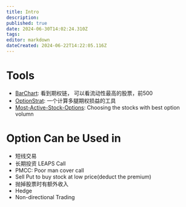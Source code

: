 ```yaml
---
title: Intro
description: 
published: true
date: 2024-06-30T14:02:24.310Z
tags: 
editor: markdown
dateCreated: 2024-06-22T14:22:05.116Z
---
```


# Tools

- [BarChart](https://barchart.com): 看到期权链， 可以看流动性最高的股票，前500
- [OptionStrat](https://optionstrat.com/): 一个计算多腿期权损益的工具
- [Most-Active-Stock-Options](https://docs.google.com/spreadsheets/d/1fsYltZ-KfHGIkGcGqEWsZqfgdT0CkNZSR9eCaCd0oe0/edit?gid=1920983644#gid=1920983644): Choosing the stocks with best option volumn

# Option Can be Used in
- 短线交易
- 长期投资 LEAPS Call
- PMCC: Poor man cover call
- Sell Put to buy stock at low price(deduct the premium)
- 抛掉股票时有额外收入
- Hedge
- Non-directional Trading